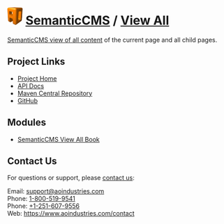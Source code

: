 # [<img src="ao-logo.png" alt="AO Logo" width="35" height="40">](https://www.aoindustries.com/) [SemanticCMS](https://semanticcms.com/) / [View All](https://semanticcms.com/view-all/)
[SemanticCMS view of all content](https://semanticcms.com/view-all/) of the current page and all child pages.

## Project Links
* [Project Home](https://semanticcms.com/view-all/)
* [API Docs](https://semanticcms.com/view-all/apidocs/)
* [Maven Central Repository](https://search.maven.org/#search%7Cgav%7C1%7Cg:%22com.semanticcms%22%20AND%20a:%22semanticcms-view-all%22)
* [GitHub](https://github.com/aoindustries/semanticcms-view-all)

## Modules
* [SemanticCMS View All Book](https://semanticcms.com/view-all/book/)

## Contact Us
For questions or support, please [contact us](https://www.aoindustries.com/contact):

Email: [support@aoindustries.com](mailto:support@aoindustries.com)  
Phone: [1-800-519-9541](tel:1-800-519-9541)  
Phone: [+1-251-607-9556](tel:+1-251-607-9556)  
Web: https://www.aoindustries.com/contact
